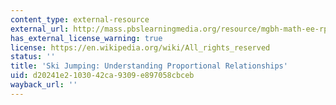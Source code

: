 ```yaml
---
content_type: external-resource
external_url: http://mass.pbslearningmedia.org/resource/mgbh-math-ee-rpslope/ski-jumping-understanding-proportional-relationships/
has_external_license_warning: true
license: https://en.wikipedia.org/wiki/All_rights_reserved
status: ''
title: 'Ski Jumping: Understanding Proportional Relationships'
uid: d20241e2-1030-42ca-9309-e897058cbceb
wayback_url: ''
---
```

